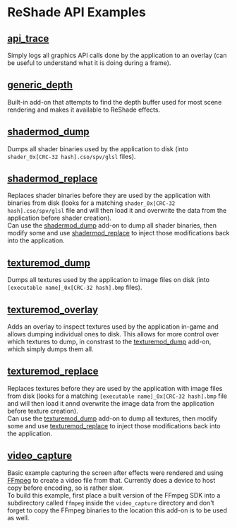 ReShade API Examples
====================

## [api_trace](/examples/api_trace)

Simply logs all graphics API calls done by the application to an overlay (can be useful to understand what it is doing during a frame).

## [generic_depth](/examples/generic_depth)

Built-in add-on that attempts to find the depth buffer used for most scene rendering and makes it available to ReShade effects.

## [shadermod_dump](/examples/shadermod_dump)

Dumps all shader binaries used by the application to disk (into `shader_0x[CRC-32 hash].cso/spv/glsl` files).

## [shadermod_replace](/examples/shadermod_replace)

Replaces shader binaries before they are used by the application with binaries from disk (looks for a matching `shader_0x[CRC-32 hash].cso/spv/glsl` file and will then load it and overwrite the data from the application before shader creation).\
Can use the [shadermod_dump](#shadermod_dump) add-on to dump all shader binaries, then modify some and use [shadermod_replace](#shadermod_replace) to inject those modifications back into the application.

## [texturemod_dump](/examples/texturemod_dump)

Dumps all textures used by the application to image files on disk (into `[executable name]_0x[CRC-32 hash].bmp` files).

## [texturemod_overlay](/examples/texturemod_overlay)

Adds an overlay to inspect textures used by the application in-game and allows dumping individual ones to disk. This allows for more control over which textures to dump, in constrast to the [texturemod_dump](#texturemod_dump) add-on, which simply dumps them all.

## [texturemod_replace](/examples/texturemod_replace)

Replaces textures before they are used by the application with image files from disk (looks for a matching `[executable name]_0x[CRC-32 hash].bmp` file and will then load it annd overwrite the image data from the application before texture creation).\
Can use the [texturemod_dump](#texturemod_dump) add-on to dump all textures, then modify some and use [texturemod_replace](#texturemod_replace) to inject those modifications back into the application.

## [video_capture](/examples/video_capture)

Basic example capturing the screen after effects were rendered and using [FFmpeg](https://ffmpeg.org/) to create a video file from that. Currently does a device to host copy before encoding, so is rather slow.\
To build this example, first place a built version of the FFmpeg SDK into a subdirectory called `ffmpeg` inside the `video_capture` directory and don't forget to copy the FFmpeg binaries to the location this add-on is to be used as well.
